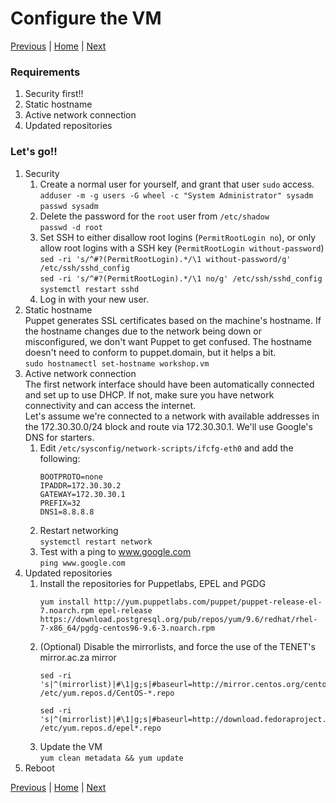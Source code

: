 # Configure the VM

[Previous](install-vm.md) \| [Home](index.md) \| [Next](install-puppet-server.md)

### Requirements

1. Security first!!
1. Static hostname
1. Active network connection
1. Updated repositories

### Let's go!!

1. Security
   1. Create a normal user for yourself, and grant that user `sudo` access.  
      `adduser -m -g users -G wheel -c "System Administrator" sysadm`  
      `passwd sysadm`
   1. Delete the password for the `root` user from `/etc/shadow`  
      `passwd -d root`
   1. Set SSH to either disallow root logins (`PermitRootLogin no`), or only allow root logins with a SSH key (`PermitRootLogin without-password`)  
      `sed -ri 's/^#?(PermitRootLogin).*/\1 without-password/g' /etc/ssh/sshd_config`  
      `sed -ri 's/^#?(PermitRootLogin).*/\1 no/g' /etc/ssh/sshd_config`  
      `systemctl restart sshd`
   1. Log in with your new user.
1. Static hostname  
   Puppet generates SSL certificates based on the machine's hostname. If the hostname changes due to the network being down or misconfigured, we don't want Puppet to get confused. The hostname doesn't need to conform to puppet.domain, but it helps a bit.  
   `sudo hostnamectl set-hostname workshop.vm`
1. Active network connection  
   The first network interface should have been automatically connected and set up to use DHCP. If not, make sure you have network connectivity and can access the internet.  
   Let's assume we're connected to a network with available addresses in the 172.30.30.0/24 block and route via 172.30.30.1. We'll use Google's DNS for starters.
   1. Edit `/etc/sysconfig/network-scripts/ifcfg-eth0` and add the following:  
      ```
      BOOTPROTO=none
      IPADDR=172.30.30.2
      GATEWAY=172.30.30.1
      PREFIX=32
      DNS1=8.8.8.8
      ```
   2. Restart networking  
      `systemctl restart network`
   3. Test with a ping to www.google.com   
      `ping www.google.com`
1. Updated repositories
   1. Install the repositories for Puppetlabs, EPEL and PGDG  
      ```
      yum install http://yum.puppetlabs.com/puppet/puppet-release-el-7.noarch.rpm epel-release https://download.postgresql.org/pub/repos/yum/9.6/redhat/rhel-7-x86_64/pgdg-centos96-9.6-3.noarch.rpm
      ```
   1. (Optional) Disable the mirrorlists, and force the use of the TENET's mirror.ac.za mirror  
      ```
      sed -ri 's|^(mirrorlist)|#\1|g;s|#baseurl=http://mirror.centos.org/centos/(.*)|baseurl=http://centos.mirror.ac.za/\1|g' /etc/yum.repos.d/CentOS-*.repo
      ```
      ```
      sed -ri 's|^(mirrorlist)|#\1|g;s|#baseurl=http://download.fedoraproject.org/pub/(.*)|baseurl=http://fedora.mirror.ac.za/\1|g' /etc/yum.repos.d/epel*.repo
      ```
   1. Update the VM  
      `yum clean metadata && yum update`
1. Reboot

[Previous](install-vm.md) \| [Home](index.md) \| [Next](install-puppet-server.md)
